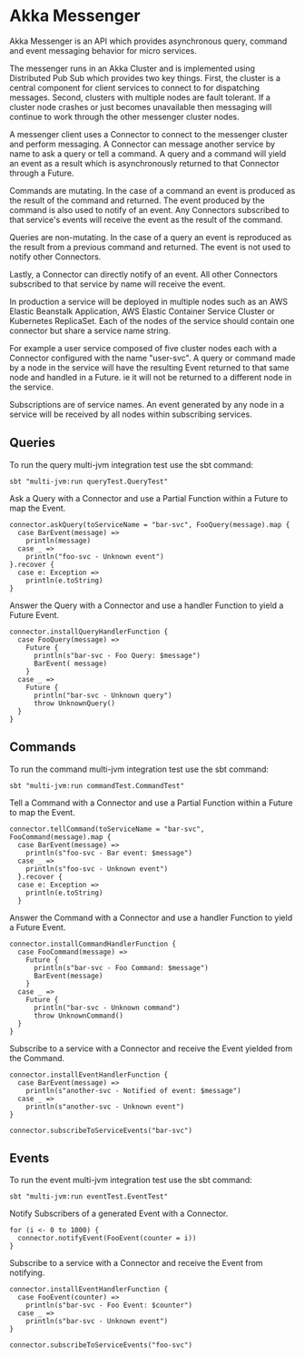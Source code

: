 
# Akka Messenger
Akka Messenger is an API which provides asynchronous query, command and event messaging behavior for micro services.

The messenger runs in an Akka Cluster and is implemented using Distributed Pub Sub which provides two key things.
First, the cluster is a central component for client services to connect to for dispatching messages.
Second, clusters with multiple nodes are fault tolerant. 
If a cluster node crashes or just becomes unavailable then messaging will continue to work through the other messenger cluster nodes. 

A messenger client uses a Connector to connect to the messenger cluster and perform messaging.
A Connector can message another service by name to ask a query or tell a command.
A query and a command will yield an event as a result which is asynchronously returned to that Connector through a Future.

Commands are mutating.
In the case of a command an event is produced as the result of the command and returned.
The event produced by the command is also used to notify of an event.
Any Connectors subscribed to that service's events will receive the event as the result of the command.

Queries are non-mutating.
In the case of a query an event is reproduced as the result from a previous command and returned.
The event is not used to notify other Connectors. 

Lastly, a Connector can directly notify of an event. All other Connectors subscribed to that service by name will receive the event.

In production a service will be deployed in multiple nodes such as an AWS Elastic Beanstalk Application, AWS Elastic Container Service Cluster or Kubernetes ReplicaSet.
Each of the nodes of the service should contain one connector but share a service name string. 

For example a user service composed of five cluster nodes each with a Connector configured with the name "user-svc".
A query or command made by a node in the service will have the resulting Event returned to that same node and handled in a Future.
ie it will not be returned to a different node in the service.

Subscriptions are of service names. 
An event generated by any node in a service will be received by all nodes within subscribing services.

## Queries
To run the query multi-jvm integration test use the sbt command:
```
sbt "multi-jvm:run queryTest.QueryTest"
```
Ask a Query with a Connector and use a Partial Function within a Future to map the Event.
```
connector.askQuery(toServiceName = "bar-svc", FooQuery(message).map {
  case BarEvent(message) =>
    println(message)
  case _ =>
    println("foo-svc - Unknown event")
}.recover {
  case e: Exception =>
    println(e.toString)
}
```
Answer the Query with a Connector and use a handler Function to yield a Future Event.
```
connector.installQueryHandlerFunction {
  case FooQuery(message) =>
    Future {
      println(s"bar-svc - Foo Query: $message")
      BarEvent( message)
    }
  case _ =>
    Future {
      println("bar-svc - Unknown query")
      throw UnknownQuery()
  }
}
```
## Commands
To run the command multi-jvm integration test use the sbt command:
```
sbt "multi-jvm:run commandTest.CommandTest"
```
Tell a Command with a Connector and use a Partial Function within a Future to map the Event.
```
connector.tellCommand(toServiceName = "bar-svc", FooCommand(message).map {
  case BarEvent(message) =>
    println(s"foo-svc - Bar event: $message")
  case _ =>
    println(s"foo-svc - Unknown event")
  }.recover {
  case e: Exception =>
    println(e.toString)
  }
```
Answer the Command with a Connector and use a handler Function to yield a Future Event.
```
connector.installCommandHandlerFunction {
  case FooCommand(message) =>
    Future {
      println(s"bar-svc - Foo Command: $message")
      BarEvent(message)
    }
  case _ =>
    Future {
      println("bar-svc - Unknown command")
      throw UnknownCommand()
  }
}
```
Subscribe to a service with a Connector and receive the Event yielded from the Command.
```
connector.installEventHandlerFunction {
  case BarEvent(message) =>
    println(s"another-svc - Notified of event: $message")
  case _ =>
    println(s"another-svc - Unknown event")
}

connector.subscribeToServiceEvents("bar-svc")
```
## Events
To run the event multi-jvm integration test use the sbt command:
```
sbt "multi-jvm:run eventTest.EventTest"
```
Notify Subscribers of a generated Event with a Connector.
```
for (i <- 0 to 1000) {
  connector.notifyEvent(FooEvent(counter = i))
}
```
Subscribe to a service with a Connector and receive the Event from notifying.
```
connector.installEventHandlerFunction {
  case FooEvent(counter) =>
    println(s"bar-svc - Foo Event: $counter")
  case _ =>
    println(s"bar-svc - Unknown event")
}

connector.subscribeToServiceEvents("foo-svc")
```